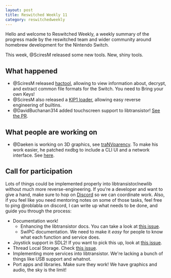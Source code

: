 ```yaml
---
layout: post
title: Reswitched Weekly 11
category: reswitchedweekly
---
```


Hello and welcome to Reswitched Weekly, a weekly summary of the progress
made by the reswitched team and wider community around homebrew development for
the Nintendo Switch.

This week, @SciresM released some new tools. New, shiny tools.

## What happened

- @SciresM released [hactool](https://github.com/sciresm/hactool), allowing to
  view information about, decrypt, and extract common file formats for the
  Switch. You need to Bring your own Keys!
- @SciresM also released a [KIP1 loader](https://github.com/reswitched/loaders),
  allowing easy reverse engineering of builtins.
- @DavidBuchanan314 added touchscreen support to libtransistor!
  [See the PR](https://github.com/reswitched/libtransistor/pull/94).

## What people are working on

- @Daeken is working on 3D graphics, see [traNVparency](https://github.com/daeken/traNVparency).
  To make his work easier, he patched nxdbg to include a CLI UI and a network
  interface. See [here](https://github.com/daeken/nxdbg).

## Call for participation

Lots of things could be implemented properly into libtransistor/newlib without
much more reverse-engineering. If you're a developer and want to give a hand,
make sure to hop on [Discord](https://discordapp.com/invite/DThbZ7z) so we can
coordinate work. Also, if you feel like you need mentoring notes on some of
those tasks, feel free to ping @roblabla on discord, I can write up what
needs to be done, and guide you through the process:

- Documentation work!
  - Enhancing the libtransistor docs. You can take a look at
    [this issue](https://github.com/reswitched/libtransistor/issues/89).
  - SwIPC documentation. We need to make it *easy* for people to know what each
    function and service does.
- Joystick support in SDL2! If you want to pick this up, look at [this issue](https://github.com/reswitched/sdl-libtransistor/issues/1).
- Thread Local Storage. Check [this issue](https://github.com/reswitched/libtransistor/issues/91).
- Implementing more services into libtransistor. We're lacking a bunch of things
  like USB support and whatnot.
- Port apps and libraries. Make sure they work! We have graphics and audio, the
  sky is the limit!
